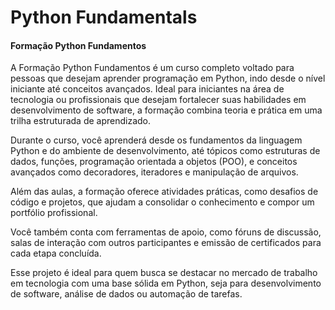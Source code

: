 # Python Fundamentals

#### Formação Python Fundamentos

A Formação Python Fundamentos é um curso completo voltado para pessoas que desejam aprender programação em Python, indo desde o nível iniciante até conceitos avançados. Ideal para iniciantes na área de tecnologia ou profissionais que desejam fortalecer suas habilidades em desenvolvimento de software, a formação combina teoria e prática em uma trilha estruturada de aprendizado.

Durante o curso, você aprenderá desde os fundamentos da linguagem Python e do ambiente de desenvolvimento, até tópicos como estruturas de dados, funções, programação orientada a objetos (POO), e conceitos avançados como decoradores, iteradores e manipulação de arquivos.

Além das aulas, a formação oferece atividades práticas, como desafios de código e projetos, que ajudam a consolidar o conhecimento e compor um portfólio profissional.

Você também conta com ferramentas de apoio, como fóruns de discussão, salas de interação com outros participantes e emissão de certificados para cada etapa concluída.

Esse projeto é ideal para quem busca se destacar no mercado de trabalho em tecnologia com uma base sólida em Python, seja para desenvolvimento de software, análise de dados ou automação de tarefas.
